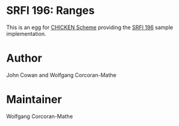 # SRFI 196: Ranges

This is an egg for [CHICKEN Scheme](https://call-cc.org) providing
the [SRFI 196](https://srfi.schemers.org/srfi-196/) sample
implementation.

# Author

John Cowan and Wolfgang Corcoran-Mathe

# Maintainer

Wolfgang Corcoran-Mathe
